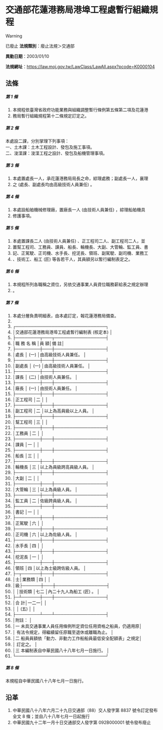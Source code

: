 # 交通部花蓮港務局港埠工程處暫行組織規程


> [!WARNING]
> 已廢止
**法規類別**：廢止法規＞交通部

**異動日期**：2003/01/10  

**法規網址**：https://law.moj.gov.tw/LawClass/LawAll.aspx?pcode=K0000104



## 法條
##### 第 1 條
1. 本規程依臺灣省政府功能業務與組織調整暫行條例第五條第二項及花蓮港
1. 務局暫行組織規程第十二條規定訂定之。

##### 第 2 條
本處設二課，分別掌理下列事項：  
一、土木課：土木工程設計、發包及施工事項。  
二、浚渫課：浚渫工程之設計、發包及船機管理事項。

##### 第 3 條
1. 本處置處長一人，承花蓮港務局局長之命，綜理處務；副處長一人，襄理
1. 之 (處長、副處長均由高級技術人員兼任) 。

##### 第 4 條
1. 本處設船舶機械修理廠，置廠長一人 (由技術人員兼任) ，綜理船舶機具
1. 修護事項。

##### 第 5 條
1. 本處置課長二人 (由技術人員兼任) 、正工程司二人、副工程司二人，並
1. 置幫工程司、工務員、課員、船長、輪機長、大副、大管輪、監工員、書
1. 記、正駕駛、正司機、水手長、挖泥長、領班、副駕駛、副司機、業務工
1. 、技術工、船工 (匠) 等各若干人，其員額另以暫行編制表定之。

##### 第 6 條
1. 本規程所列各職稱之資位，另依交通事業人員資位職務薪給表之規定辦理
1. 。

##### 第 7 條
1. 本處分層負責明細表，由本處訂定，報花蓮港務局備查。
1. 
1. ┌──────────────────────────────┐
1. │交通部花蓮港務局港埠工程處暫行編制表 (核定本)               │
1. ├────────┬───┬─────────────────┤
1. │職  務  名  稱  │員  額│備                              註│
1. ├────────┼───┼─────────────────┤
1. │處長            │ (一) │由高級技術人員兼任。              │
1. ├────────┼───┼─────────────────┤
1. │副處長          │ (一) │由高級技術人員兼任。              │
1. ├────────┼───┼─────────────────┤
1. │課長            │ (二) │由技術人員兼任。                  │
1. ├────────┼───┼─────────────────┤
1. │廠長            │ (一) │由技術人員兼任。                  │
1. ├────────┼───┼─────────────────┤
1. │正工程司        │二    │                                  │
1. ├────────┼───┼─────────────────┤
1. │副工程司        │二    │以上為高員級以上人員。            │
1. ├────────┼───┼─────────────────┤
1. │幫工程司        │三    │                                  │
1. ├────────┼───┼─────────────────┤
1. │工務員          │二    │                                  │
1. ├────────┼───┼─────────────────┤
1. │課員            │一    │                                  │
1. ├────────┼───┼─────────────────┤
1. │船長            │三    │                                  │
1. ├────────┼───┼─────────────────┤
1. │輪機長          │三    │以上為員級跨高員級人員。          │
1. ├────────┼───┼─────────────────┤
1. │大副            │二    │                                  │
1. ├────────┼───┼─────────────────┤
1. │大管輪          │三    │以上為員級人員。                  │
1. ├────────┼───┼─────────────────┤
1. │監工員          │二    │佐級跨員級人員。                  │
1. ├────────┼───┼─────────────────┤
1. │書記            │一    │                                  │
1. ├────────┼───┼─────────────────┤
1. │正駕駛          │六    │                                  │
1. ├────────┼───┼─────────────────┤
1. │正司機          │六    │以上為佐級人員。                  │
1. ├────────┼───┼─────────────────┤
1. │水手長          │四    │                                  │
1. ├────────┼───┼─────────────────┤
1. │挖泥長          │一    │                                  │
1. ├────────┼───┼─────────────────┤
1. │領班            │四    │以上為士級跨佐級人員。            │
1. ├─┬──────┼───┼─────────────────┤
1. │士│業務類      │四    │                                  │
1. │級├──────┼───┼─────────────────┤
1. │  │技術類      │七二  │內二十九人為船工 (匠) 。          │
1. ├─┴──────┼───┼─────────────────┤
1. │合            計│一二一│                                  │
1. │                │ (五) │                                  │
1. ├────────┴───┴─────────────────┤
1. │附註：                                                      │
1. │一  未具交通事業人員任用條例所定資位任用資格之船員，仍適用原│
1. │    有法令規定，得繼續留任原職至退休或離職為止。            │
1. │二  船員員額依「動力、非動力工作船船員最低安全配額表」之規定│
1. │    訂定之。                                                │
1. │三  本編制表自中華民國八十八年七月一日施行。                │
1. └──────────────────────────────┘

##### 第 8 條
本規程自中華民國八十八年七月一日施行。

## 沿革
1. 中華民國八十八年六月二十九日交通部（88）交人發字第 8837 號令訂定發布全文 8  條；並自八十八年七月一日起施行
1. 中華民國九十二年一月十日交通部交人發字第 092B000001 號令發布廢止
